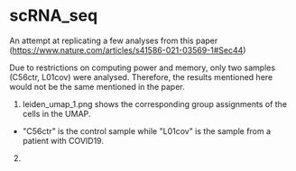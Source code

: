 # scRNA_seq
An attempt at replicating a few analyses from this paper (https://www.nature.com/articles/s41586-021-03569-1#Sec44)

Due to restrictions on computing power and memory, only two samples (C56ctr, L01cov) were analysed. Therefore, the results mentioned here would not be the same mentioned in the paper.

1. leiden_umap_1.png shows the corresponding group assignments of the cells in the UMAP.
* "C56ctr" is the control sample while "L01cov" is the sample from a patient with COVID19.
2. 
